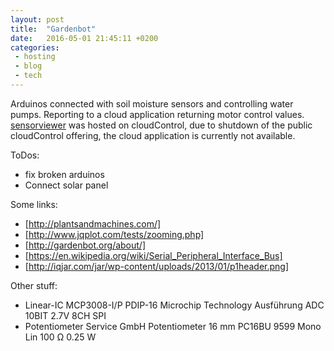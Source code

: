 ```yaml
---
layout: post
title:  "Gardenbot"
date:   2016-05-01 21:45:11 +0200
categories:
 - hosting
 - blog
 - tech
---
```


Arduinos connected with soil moisture sensors and controlling water pumps.
Reporting to a cloud application returning motor control values.
[sensorviewer] was hosted on cloudControl, due to shutdown of the public
cloudControl offering, the cloud application is currently not available.


ToDos:

 - fix broken arduinos
 - Connect solar panel
 
 Some links:
 
 - [http://plantsandmachines.com/]
 - [http://www.jqplot.com/tests/zooming.php]
 - [http://gardenbot.org/about/]
 - [https://en.wikipedia.org/wiki/Serial_Peripheral_Interface_Bus]
 - [http://iqjar.com/jar/wp-content/uploads/2013/01/p1header.png]
  
Other stuff:

 - Linear-IC MCP3008-I/P PDIP-16 Microchip Technology Ausführung ADC 10BIT 2.7V 8CH SPI
 - Potentiometer Service GmbH Potentiometer 16 mm PC16BU 9599 Mono Lin 100 Ω 0.25 W
 
[sensorviewer]: https://github.com/tooangel/sensorviewer

[http://plantsandmachines.com/]: http://plantsandmachines.com/
[http://www.jqplot.com/tests/zooming.php]: http://www.jqplot.com/tests/zooming.php
[http://gardenbot.org/about/]: http://gardenbot.org/about/
[https://en.wikipedia.org/wiki/Serial_Peripheral_Interface_Bus]: https://en.wikipedia.org/wiki/Serial_Peripheral_Interface_Bus
[http://iqjar.com/jar/wp-content/uploads/2013/01/p1header.png]: http://iqjar.com/jar/wp-content/uploads/2013/01/p1header.png